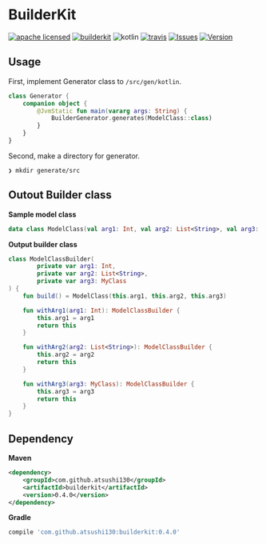 # BuilderKit

[![apache licensed](https://img.shields.io/badge/License-Apache_2.0-d94c32.svg)](./license-apache.md)
[![builderkit](https://img.shields.io/badge/Kotlin-BuilderKit-3B5998.svg)](https://github.com/atsushi130/BuilderKit.git)
![kotlin](https://img.shields.io/badge/Language-Kotlin-f88909.svg)
[![travis](https://travis-ci.org/atsushi130/BuilderKit.svg?branch=develop)](https://travis-ci.org/atsushi130/BuilderKit)
[![Issues](https://img.shields.io/github/issues-raw/atsushi130/BuilderKit.svg)](https://github.com/atsushi130/BuilderKit/issues)
[![Version](https://img.shields.io/maven-central/v/com.github.atsushi130/builderkit.svg)](https://search.maven.org/#search|gav|1|g%3A"com.github.atsushi130"%20AND%20a%3A"builderkit")

## Usage
First, implement Generator class to `/src/gen/kotlin`.
```kotlin
class Generator {
    companion object {
        @JvmStatic fun main(vararg args: String) {
            BuilderGenerator.generates(ModelClass::class)
        }
    }
}
```

Second, make a directory for generator.
```
❯ mkdir generate/src
```

## Outout Builder class
**Sample model class**
```kotlin
data class ModelClass(val arg1: Int, val arg2: List<String>, val arg3: MyClass)
```

**Output builder class**
```kotlin
class ModelClassBuilder(
        private var arg1: Int,
        private var arg2: List<String>,
        private var arg3: MyClass
) {
    fun build() = ModelClass(this.arg1, this.arg2, this.arg3)

    fun withArg1(arg1: Int): ModelClassBuilder {
        this.arg1 = arg1
        return this
    }

    fun withArg2(arg2: List<String>): ModelClassBuilder {
        this.arg2 = arg2
        return this
    }

    fun withArg3(arg3: MyClass): ModelClassBuilder {
        this.arg3 = arg3
        return this
    }
}
```

## Dependency
**Maven**
```xml
<dependency>
    <groupId>com.github.atsushi130</groupId>
    <artifactId>builderkit</artifactId>
    <version>0.4.0</version>
</dependency>
```

**Gradle**
```gradle
compile 'com.github.atsushi130:builderkit:0.4.0'
```
